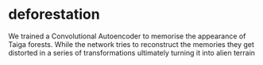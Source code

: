 # deforestation
We trained a Convolutional Autoencoder to memorise the appearance of Taiga forests. While the network tries to reconstruct the memories they get distorted in a series of transformations ultimately turning it into alien terrain
